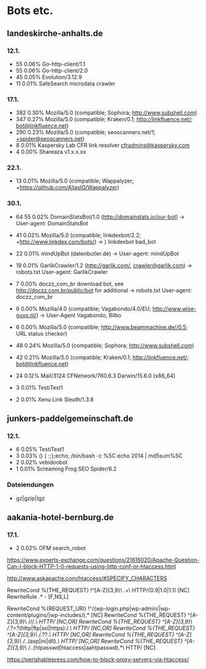 # Bots etc.

## landeskirche-anhalts.de

### 12.1.

- 55 	0.06% 	Go-http-client/1.1
- 55 	0.06% 	Go-http-client/2.0
- 45 	0.05% 	Evolution/3.12.9
- 11 	0.01% 	SafeSearch microdata crawler

### 17.1.

- 382 	0.30% 	Mozilla/5.0 (compatible; Sophora; http://www.subshell.com)
- 347 	0.27% 	Mozilla/5.0 (compatible; Kraken/0.1; http://linkfluence.net/; bot@linkfluence.net)
- 290 	0.23% 	Mozilla/5.0 (compatible; seoscanners.net/1; +spider@seoscanners.net)
- 8 	0.01% 	Kaspersky Lab CFR link resolver cfradmins@kaspersky.com
- 4 	0.00% 	Shareaza v1.x.x.xx

### 22.1.

- 13 	0.01% 	Mozilla/5.0 (compatible; Wappalyzer; +https://github.com/AliasIO/Wappalyzer)

### 30.1.

- 64 	55 	0.02% 	DomainStatsBot/1.0 (http://domainstats.io/our-bot) -> User-agent: DomainStatsBot
- 41 	0.02% 	Mozilla/5.0 (compatible; linkdexbot/2.2; +http://www.linkdex.com/bots/) -> ) linkdexbot bad_bot
- 22 	0.01% 	mindUpBot (datenbutler.de) -> User-agent: mindUpBot 
- 19 	0.01% 	GarlikCrawler/1.2 (http://garlik.com/, crawler@garlik.com) -> robots.txt User-agent: GarlikCrawler
- 7 	0.00% 	doczz_com_br download bot, see http://doczz.com.br/public/bot for additional -> robots.txt User-agent: doczz_com_br
- 6 	0.00% 	Mozilla/4.0 (compatible; Vagabondo/4.0/EU; http://www.wise-guys.nl/) -> User-Agent  Vagabondo,  Bilbo
- 6 	0.00% 	Mozilla/5.0 (compatible; http://www.beammachine.de//0.5; URL status checker)


- 48 	0.24% 	Mozilla/5.0 (compatible; Sophora; http://www.subshell.com)
- 42 	0.21% 	Mozilla/5.0 (compatible; Kraken/0.1; http://linkfluence.net/; bot@linkfluence.net)
- 24 	0.12% 	Mail/3124 CFNetwork/760.6.3 Darwin/15.6.0 (x86_64)
- 3 	0.01% 	TestiTest1
- 2 	0.01% 	Xenu Link Sleuth/1.3.8

## junkers-paddelgemeinschaft.de

### 12.1.

- 6 	0.05% 	TestiTest1
- 3 	0.03% 	() { :;};echo; /bin/bash -c %5C echo 2014 | md5sum%5C
- 2 	0.02% 	vebidoobot
- 1 	0.01% 	Screaming Frog SEO Spider/6.2

### Dateiendungen

- gz|gzip|tgz

## aakania-hotel-bernburg.de

### 17.1.

- 2 	0.02% 	OFM search_robot

https://www.experts-exchange.com/questions/21616020/Apache-Question-Can-I-block-HTTP-1-0-requests-using-http-conf-or-htaccess.html

http://www.askapache.com/htaccess/#SPECIFY_CHARACTERS

RewriteCond %{THE_REQUEST} !^[A-Z]{3,9}\ .+\ HTTP/(0\.9|1\.0|1\.1) [NC]
RewriteRule .* - [F,NS,L]

RewriteCond %{REQUEST_URI} !^/(wp-login.php|wp-admin/|wp-content/plugins/|wp-includes/).* [NC]
RewriteCond %{THE_REQUEST} ^[A-Z]{3,9}\ ///.*\ HTTP/ [NC,OR]
RewriteCond %{THE_REQUEST} ^[A-Z]{3,9}\ /.*\?\=?(http|ftp|ssl|https):/.*\ HTTP/ [NC,OR]
RewriteCond %{THE_REQUEST} ^[A-Z]{3,9}\ /.*\?\?.*\ HTTP/ [NC,OR]
RewriteCond %{THE_REQUEST} ^[A-Z]{3,9}\ /.*\.(asp|ini|dll).*\ HTTP/ [NC,OR]
RewriteCond %{THE_REQUEST} ^[A-Z]{3,9}\ /.*\.(htpasswd|htaccess|aahtpasswd).*\ HTTP/ [NC]

https://perishablepress.com/how-to-block-proxy-servers-via-htaccess/